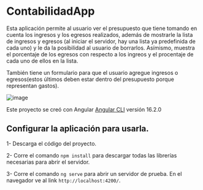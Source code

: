 # ContabilidadApp

Esta aplicación permite al usuario ver el presupuesto que tiene tomando en cuenta los ingresos y los egresos realizados, además de mostrarle la lista de ingresos y egresos (al iniciar el servidor, hay una lista ya predefinida de cada uno) y le da la posibilidad al usuario de borrarlos. Asímismo, muestra el porcentaje de los egresos con respecto a los ingreos y el procentaje de cada uno de ellos en la lista. 

También tiene un formulario para que el usuario agregue ingresos o egresos(estos últimos deben estar dentro del presupuesto porque representan gastos).

![image](https://github.com/Luihxd/Contabilidad/assets/83924924/17578e95-b582-42b7-b941-062d789234ec)

Este proyecto se creó con Angular [Angular CLI](https://github.com/angular/angular-cli) versión 16.2.0

## Configurar la aplicación para usarla.
1- Descarga el código del proyecto.

2- Corre el comando `npm install` para descargar todas las librerías necesarias para abrir el servidor.

3- Corre el comando `ng serve` para abrir un servidor de prueba. En el navegador ve al link `http://localhost:4200/`.


